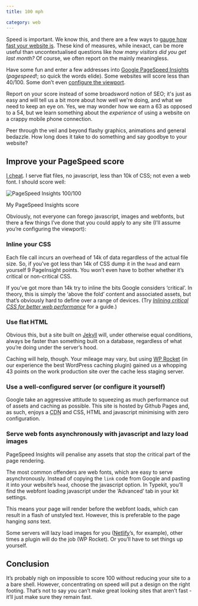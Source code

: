 ```yaml
---
title: 100 mph

category: web
---
```


Speed is important. We know this, and there are a few ways to [gauge how fast your website is](https://tools.pingdom.com). These kind of measures, while inexact, can be more useful than uncontextualised questions like _how many visitors did you get last month?_ Of course, we often report on the mainly meaningless.

Have some fun and enter a few addresses into [Google PageSpeed Insights](https://developers.google.com/speed/pagespeed/insights/) (<i>pagespeed</i>!; so quick the words elide). Some websites will score less than 40/100. Some don’t even [configure the viewport](https://developers.google.com/speed/docs/insights/ConfigureViewport).

Report on your score instead of some broadsword notion of SEO; it's just as easy and will tell us a bit more about how well we're doing, and what we need to keep an eye on. Yes, we may wonder how we earn a 63 as opposed to a 54, but we learn something about the _experience_ of using a website on a crappy mobile phone connection.

Peer through the veil and beyond flashy graphics, animations and general bedazzle. How long does it take to do something and say goodbye to your website?

## Improve your PageSpeed score

[I cheat](https://developers.google.com/speed/pagespeed/insights/?url=http%3A%2F%2Fwww.leonpaternoster.com%2F). I serve flat files, no javascript, less than 10k of CSS; not even a web font. I should score well:

<img src="/images/100.jpg" alt="PageSpeed Insights 100/100">

<p class="figcaption">My PageSpeed Insights score</p>

Obviously, not everyone can forego javascript, images and webfonts, but there a few things I’ve done that you could apply to any site (I’ll assume you’re configuring the viewport):

### Inline your CSS

Each file call incurs an overhead of 14k of data regardless of the actual file size. So, if you’ve got less than 14k of CSS dump it in the `head` and earn yourself 9 PageInsight points. You won’t even have to bother whether it’s critical or non-critical CSS.

If you’ve got more than 14k try to inline the bits Google considers ‘critical’. In theory, this is simply the ‘above the fold’ content and associated assets, but that’s obviously hard to define over a range of devices. (Try <cite>[Inlining critical CSS for better web performance](https://gomakethings.com/inlining-critical-css-for-better-web-performance/)</cite> for a guide.)

### Use flat HTML

Obvious this, but a site built on [Jekyll](https://jekyllrb.com) will, under otherwise equal conditions, always be faster than something built on a database, regardless of what you’re doing under the server’s hood.

Caching will help, though. Your mileage may vary, but using [WP Rocket](https://wp-rocket.me/) (in our experience the best WordPress caching plugin) gained us a whopping 43 points on the work production site over the cache less staging server.

### Use a well-configured server (or configure it yourself)

Google take an aggressive attitude to squeezing as much performance out of assets and caching as possible. This site is hosted by Github Pages and, as such, enjoys a <abbr title="Content Delivery Network">CDN</abbr> and CSS, HTML and javascript minimising with zero configuration.

### Serve web fonts asynchronously with javascript and lazy load images

PageSpeed Insights will penalise any assets that stop the critical part of the page rendering.

The most common offenders are web fonts, which are easy to serve asynchronously. Instead of copying the `link` code from Google and pasting it into your website’s `head`, choose the javascript option. In Typekit, you’ll find the webfont loading javascript under the ‘Advanced’ tab in your kit settings.

This means your page will render before the webfont loads, which can result in a flash of unstyled text. However, this is preferable to the page hanging <i>sans</i> text.

Some servers will lazy load images for you ([Netlify](https://netlify.com)’s, for example), other times a plugin will do the job (WP Rocket). Or you’ll have to set things up yourself.

## Conclusion

It’s probably nigh on impossible to score 100 without reducing your site to a a bare shell. However, concentrating on speed will put a design on the right footing. That’s not to say you can’t make great looking sites that aren’t fast - it’ll just make sure they remain fast.
